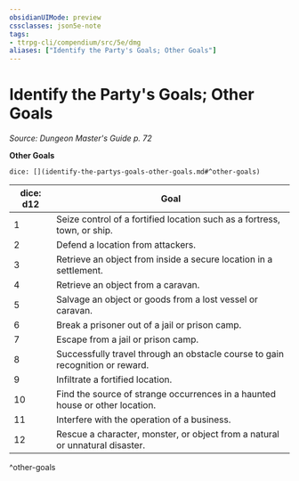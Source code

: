 ```yaml
---
obsidianUIMode: preview
cssclasses: json5e-note
tags:
- ttrpg-cli/compendium/src/5e/dmg
aliases: ["Identify the Party's Goals; Other Goals"]
---
```

# Identify the Party's Goals; Other Goals
*Source: Dungeon Master's Guide p. 72* 

**Other Goals**

`dice: [](identify-the-partys-goals-other-goals.md#^other-goals)`

| dice: d12 | Goal |
|-----------|------|
| 1 | Seize control of a fortified location such as a fortress, town, or ship. |
| 2 | Defend a location from attackers. |
| 3 | Retrieve an object from inside a secure location in a settlement. |
| 4 | Retrieve an object from a caravan. |
| 5 | Salvage an object or goods from a lost vessel or caravan. |
| 6 | Break a prisoner out of a jail or prison camp. |
| 7 | Escape from a jail or prison camp. |
| 8 | Successfully travel through an obstacle course to gain recognition or reward. |
| 9 | Infiltrate a fortified location. |
| 10 | Find the source of strange occurrences in a haunted house or other location. |
| 11 | Interfere with the operation of a business. |
| 12 | Rescue a character, monster, or object from a natural or unnatural disaster. |
^other-goals